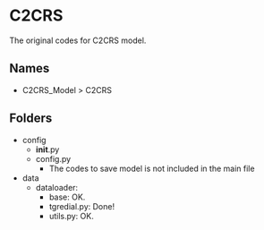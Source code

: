 # C2CRS
The original codes for C2CRS model.

## Names
- C2CRS_Model > C2CRS

## Folders
- config
    - __init__.py
    - config.py
        - The codes to save model is not included in the main file
- data
    <!-- - init.py: get_dataloader method is overloaded for C2CRS -->
    - dataloader:
        - base: OK.
        - tgredial.py: Done!
        - utils.py: OK.